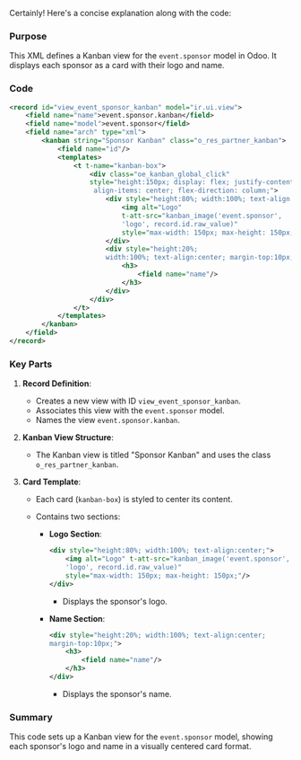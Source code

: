 Certainly! Here's a concise explanation along with the code:

### Purpose

This XML defines a Kanban view for the `event.sponsor` model in Odoo. It displays each sponsor as a card with their logo and name.

### Code

```xml
<record id="view_event_sponsor_kanban" model="ir.ui.view">
    <field name="name">event.sponsor.kanban</field>
    <field name="model">event.sponsor</field>
    <field name="arch" type="xml">
        <kanban string="Sponsor Kanban" class="o_res_partner_kanban">
            <field name="id"/>
            <templates>
                <t t-name="kanban-box">
                    <div class="oe_kanban_global_click" 
                    style="height:150px; display: flex; justify-content: center;
                     align-items: center; flex-direction: column;">
                        <div style="height:80%; width:100%; text-align:center;">
                            <img alt="Logo" 
                            t-att-src="kanban_image('event.sponsor', 
                            'logo', record.id.raw_value)" 
                            style="max-width: 150px; max-height: 150px;"/>
                        </div>
                        <div style="height:20%; 
                        width:100%; text-align:center; margin-top:10px;">
                            <h3>
                                <field name="name"/>
                            </h3>
                        </div>
                    </div>
                </t>
            </templates>
        </kanban>
    </field>
</record>
```

### Key Parts

1. **Record Definition**:
    - Creates a new view with ID `view_event_sponsor_kanban`.
    - Associates this view with the `event.sponsor` model.
    - Names the view `event.sponsor.kanban`.

2. **Kanban View Structure**:
    - The Kanban view is titled "Sponsor Kanban" and uses the class `o_res_partner_kanban`.

3. **Card Template**:
    - Each card (`kanban-box`) is styled to center its content.
    - Contains two sections:
      
		- **Logo Section**:
            ```xml
            <div style="height:80%; width:100%; text-align:center;">
                <img alt="Logo" t-att-src="kanban_image('event.sponsor', 
                'logo', record.id.raw_value)" 
                style="max-width: 150px; max-height: 150px;"/>
            </div>
            ```
            - Displays the sponsor's logo.
    
		- **Name Section**:
            ```xml
            <div style="height:20%; width:100%; text-align:center; 
            margin-top:10px;">
                <h3>
                    <field name="name"/>
                </h3>
            </div>
            ```
            - Displays the sponsor's name.

### Summary

This code sets up a Kanban view for the `event.sponsor` model, showing each sponsor's logo and name in a visually centered card format.